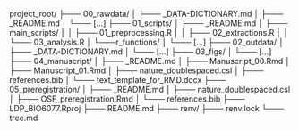 project_root/
├─── 00_rawdata/
│       ├─── _DATA-DICTIONARY.md
│       ├─── _README.md
│       └─── [...]
├─── 01_scripts/
│       ├─── _README.md
│       ├─── main_scripts/
│       │         ├─── 01_preprocessing.R
│       │         ├─── 02_extractions.R
│       │         └─── 03_analysis.R
│       └───r_functions/
│                 └─── [...]
├─── 02_outdata/
│       ├─── _DATA-DICTIONARY.md
│       └─── [...]
├─── 03_figs/
│       └─── [...]
├─── 04_manuscript/
│       ├─── _README.md
│       ├─── Manuscript_00.Rmd
│       ├─── Manuscript_01.Rmd
│       ├─── nature_doublespaced.csl
│       ├─── references.bib
│       └─── text_template_for_RMD.docx
├─── 05_preregistration/
│       ├─── _README.md
│       ├─── nature_doublespaced.csl
│       ├─── OSF_preregistration.Rmd
│       └─── references.bib
├─── LDP_BIO6077.Rproj
├─── README.md
├─── renv/
├─── renv.lock
└─── tree.md
